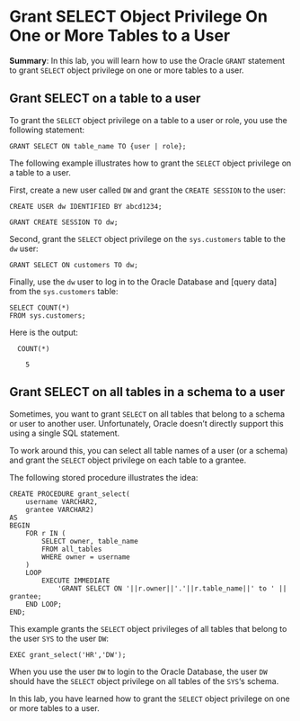# Grant SELECT Object Privilege On One or More Tables to a User

**Summary**: In this lab, you will learn how to use the Oracle `GRANT` statement to grant `SELECT` object privilege on one or more tables to a user.

Grant SELECT on a table to a user
---------------------------------

To grant the `SELECT` object privilege on a table to a user or role, you use the following statement:

```
GRANT SELECT ON table_name TO {user | role};
```


The following example illustrates how to grant the `SELECT` object privilege on a table to a user.

First, create a new user called `DW` and grant the `CREATE SESSION` to the user:

```
CREATE USER dw IDENTIFIED BY abcd1234;

GRANT CREATE SESSION TO dw;
```


Second, grant the `SELECT` object privilege on the `sys.customers` table to the `dw` user:

```
GRANT SELECT ON customers TO dw;
```


Finally, use the `dw` user to log in to the Oracle Database and [query data] from the `sys.customers` table:

```
SELECT COUNT(*) 
FROM sys.customers;

```


Here is the output:

```
  COUNT(*)

    5

```


Grant SELECT on all tables in a schema to a user
------------------------------------------------

Sometimes, you want to grant `SELECT` on all tables that belong to a schema or user to another user. Unfortunately, Oracle doesn’t directly support this using a single SQL statement.

To work around this, you can select all table names of a user (or a schema) and grant the `SELECT` object privilege on each table to a grantee.

The following stored procedure illustrates the idea:

```
CREATE PROCEDURE grant_select(
    username VARCHAR2, 
    grantee VARCHAR2)
AS   
BEGIN
    FOR r IN (
        SELECT owner, table_name 
        FROM all_tables 
        WHERE owner = username
    )
    LOOP
        EXECUTE IMMEDIATE 
            'GRANT SELECT ON '||r.owner||'.'||r.table_name||' to ' || grantee;
    END LOOP;
END; 
```


This example grants the `SELECT` object privileges of all tables that belong to the user `SYS` to the user `DW`:

```
EXEC grant_select('HR','DW');
```


When you use the user `DW` to login to the Oracle Database, the user `DW` should have the `SELECT` object privilege on all tables of the `SYS`‘s schema.

In this lab, you have learned how to grant the `SELECT` object privilege on one or more tables to a user.
